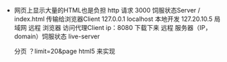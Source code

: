 - 网页上显示大量的HTML也是负担
    http 请求 3000 饲服状态Server
    / index.html 传输给浏览器Client
    127.0.0.1 localhost 本地开发
    127.20.10.5 局域网 远程
    浏览器 访问代理Client      ip：8080  下载下来
    远程 服务器（IP，domain）饲服状态 live-server 

  分页 ？limit=20&page
  html5 来实现